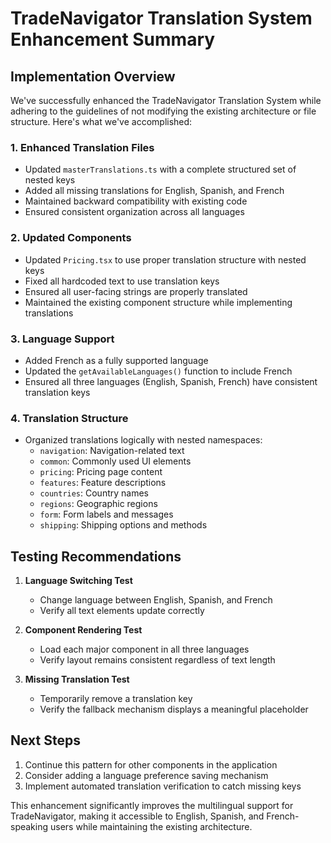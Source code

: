 # TradeNavigator Translation System Enhancement Summary

## Implementation Overview

We've successfully enhanced the TradeNavigator Translation System while adhering to the guidelines of not modifying the existing architecture or file structure. Here's what we've accomplished:

### 1. Enhanced Translation Files

* Updated `masterTranslations.ts` with a complete structured set of nested keys
* Added all missing translations for English, Spanish, and French
* Maintained backward compatibility with existing code
* Ensured consistent organization across all languages

### 2. Updated Components

* Updated `Pricing.tsx` to use proper translation structure with nested keys
* Fixed all hardcoded text to use translation keys
* Ensured all user-facing strings are properly translated
* Maintained the existing component structure while implementing translations

### 3. Language Support

* Added French as a fully supported language
* Updated the `getAvailableLanguages()` function to include French
* Ensured all three languages (English, Spanish, French) have consistent translation keys

### 4. Translation Structure

* Organized translations logically with nested namespaces:
  - `navigation`: Navigation-related text
  - `common`: Commonly used UI elements
  - `pricing`: Pricing page content
  - `features`: Feature descriptions
  - `countries`: Country names
  - `regions`: Geographic regions
  - `form`: Form labels and messages
  - `shipping`: Shipping options and methods

## Testing Recommendations

1. **Language Switching Test**
   - Change language between English, Spanish, and French
   - Verify all text elements update correctly

2. **Component Rendering Test**
   - Load each major component in all three languages
   - Verify layout remains consistent regardless of text length

3. **Missing Translation Test**
   - Temporarily remove a translation key
   - Verify the fallback mechanism displays a meaningful placeholder

## Next Steps

1. Continue this pattern for other components in the application
2. Consider adding a language preference saving mechanism
3. Implement automated translation verification to catch missing keys

This enhancement significantly improves the multilingual support for TradeNavigator, making it accessible to English, Spanish, and French-speaking users while maintaining the existing architecture.
